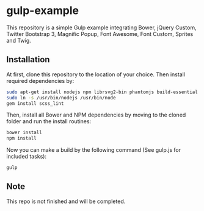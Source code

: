 # gulp-example
This repository is a simple Gulp example integrating Bower, jQuery Custom, Twitter Bootstrap 3, Magnific Popup, Font Awesome, Font Custom, Sprites and Twig.

## Installation
At first, clone this repository to the location of your choice. Then install required dependencies by:
```sh
sudo apt-get install nodejs npm librsvg2-bin phantomjs build-essential ruby1.9.1-dev
sudo ln -s /usr/bin/nodejs /usr/bin/node
gem install scss_lint
```

Then, install all Bower and NPM dependencies by moving to the cloned folder and run the install routines:
```sh
bower install
npm install
```

Now you can make a build by the following command (See gulp.js for included tasks):
```sh
gulp
```

## Note
This repo is not finished and will be completed.